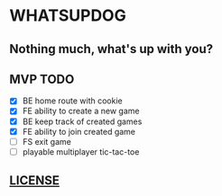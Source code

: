 # WHATSUPDOG

## Nothing much, what's up with you?

## MVP TODO
- [x] BE home route with cookie
- [x] FE ability to create a new game
- [x] BE keep track of created games
- [x] FE ability to join created game
- [ ] FS exit game
- [ ] playable multiplayer tic-tac-toe

## [LICENSE](LICENSE)
